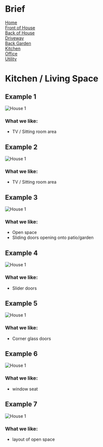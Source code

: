 
# Brief
[Home](brief.md) <br/>
[Front of House](front.md) <br/>
[Back of House](back.md) <br/>
[Driveway](driveway.md) <br/>
[Back Garden](garden.md) <br/>
[Kitchen](kitchen.md) <br/>
[Office](office.md) <br/>
[Utility](utility.md) <br/>

# Kitchen / Living Space

## Example 1
![House 1](images/kitchen/1.jpeg "1")

### What we like:
- TV / Sitting room area

## Example 2
![House 1](images/kitchen/2.jpeg "2")

### What we like:
- TV / Sitting room area

## Example 3
![House 1](images/kitchen/3.jpeg "3")

### What we like:
- Open space
- Sliding doors opening onto patio/garden

## Example 4
![House 1](images/kitchen/4.jpeg "4")

### What we like:
- Slider doors

## Example 5
![House 1](images/kitchen/5.jpeg "5")

### What we like:
- Corner glass doors

## Example 6
![House 1](images/kitchen/6.jpeg "6")

### What we like:
- window seat

## Example 7
![House 1](images/kitchen/7.jpeg "7")

### What we like:
- layout of open space